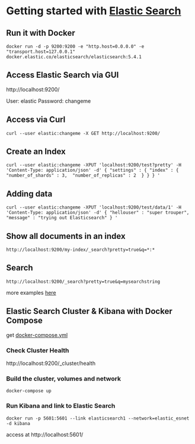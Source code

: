 # Getting started with [Elastic Search](https://github.com/elastic/elasticsearch)

## Run it with Docker

`docker run -d -p 9200:9200 -e "http.host=0.0.0.0" -e "transport.host=127.0.0.1" docker.elastic.co/elasticsearch/elasticsearch:5.4.1`


## Access Elastic Search via GUI

http://localhost:9200/

User: elastic
Password: changeme

## Access via Curl

`curl --user elastic:changeme -X GET http://localhost:9200/`

## Create an Index

`curl --user elastic:changeme -XPUT 'localhost:9200/test?pretty' -H 'Content-Type: application/json' -d'
{
    "settings" : {
        "index" : {
            "number_of_shards" : 3, 
            "number_of_replicas" : 2 
        }
    }
}
'`

## Adding data

`curl --user elastic:changeme -XPUT 'localhost:9200/test/data/1' -H 'Content-Type: application/json' -d'
{
    "hellouser" : "super trouper",
    "message" : "trying out Elasticsearch"
}
'`

## Show all documents in an index

`http://localhost:9200/my-index/_search?pretty=true&q=*:*`

## Search

`http://localhost:9200/_search?pretty=true&q=mysearchstring`

more examples [here](https://github.com/u1i/elastic-search-getting-started)

## Elastic Search Cluster & Kibana with Docker Compose

get [docker-compose.yml](docker-compose.yml)

### Check Cluster Health

http://localhost:9200/_cluster/health

### Build the cluster, volumes and network
`docker-compose up`

### Run Kibana and link to Elastic Search

`docker run -p 5601:5601 --link elasticsearch1 --network=elastic_esnet -d kibana`

access at http://localhost:5601/
